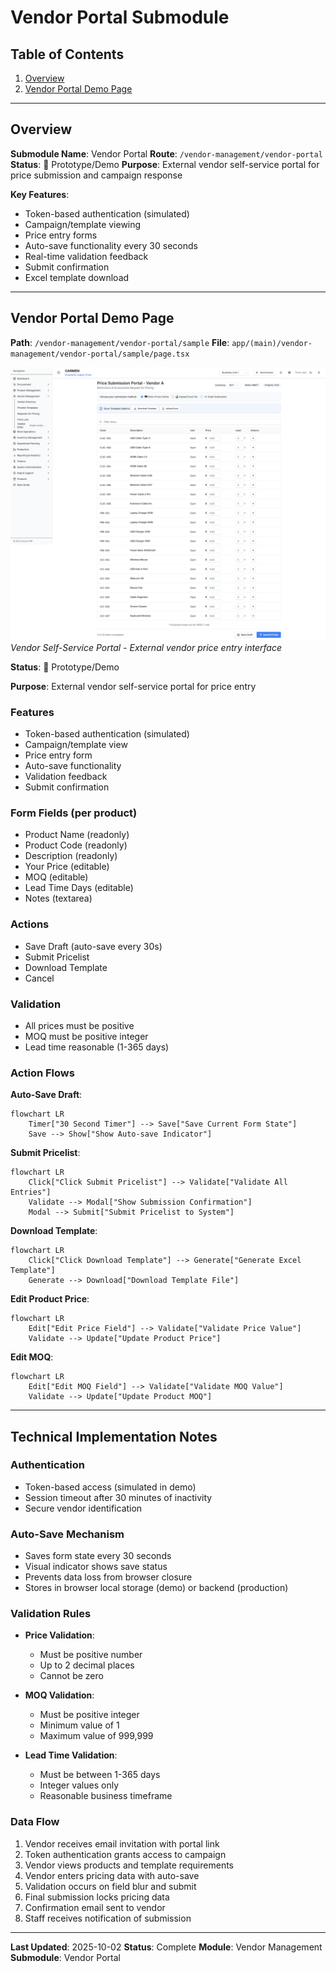 # Vendor Portal Submodule

## Table of Contents

1. [Overview](#overview)
2. [Vendor Portal Demo Page](#vendor-portal-demo-page)

---

## Overview

**Submodule Name**: Vendor Portal
**Route**: `/vendor-management/vendor-portal`
**Status**: 🚧 Prototype/Demo
**Purpose**: External vendor self-service portal for price submission and campaign response

**Key Features**:
- Token-based authentication (simulated)
- Campaign/template viewing
- Price entry forms
- Auto-save functionality every 30 seconds
- Real-time validation feedback
- Submit confirmation
- Excel template download

---

## Vendor Portal Demo Page

**Path**: `/vendor-management/vendor-portal/sample`
**File**: `app/(main)/vendor-management/vendor-portal/sample/page.tsx`

![Vendor Portal](screenshots/vm-vendor-portal.png)
*Vendor Self-Service Portal - External vendor price entry interface*

**Status**: 🚧 Prototype/Demo

**Purpose**: External vendor self-service portal for price entry

### Features
- Token-based authentication (simulated)
- Campaign/template view
- Price entry form
- Auto-save functionality
- Validation feedback
- Submit confirmation

### Form Fields (per product)
- Product Name (readonly)
- Product Code (readonly)
- Description (readonly)
- Your Price (editable)
- MOQ (editable)
- Lead Time Days (editable)
- Notes (textarea)

### Actions
- Save Draft (auto-save every 30s)
- Submit Pricelist
- Download Template
- Cancel

### Validation
- All prices must be positive
- MOQ must be positive integer
- Lead time reasonable (1-365 days)

### Action Flows

**Auto-Save Draft**:
```mermaid
flowchart LR
    Timer["30 Second Timer"] --> Save["Save Current Form State"]
    Save --> Show["Show Auto-save Indicator"]
```

**Submit Pricelist**:
```mermaid
flowchart LR
    Click["Click Submit Pricelist"] --> Validate["Validate All Entries"]
    Validate --> Modal["Show Submission Confirmation"]
    Modal --> Submit["Submit Pricelist to System"]
```

**Download Template**:
```mermaid
flowchart LR
    Click["Click Download Template"] --> Generate["Generate Excel Template"]
    Generate --> Download["Download Template File"]
```

**Edit Product Price**:
```mermaid
flowchart LR
    Edit["Edit Price Field"] --> Validate["Validate Price Value"]
    Validate --> Update["Update Product Price"]
```

**Edit MOQ**:
```mermaid
flowchart LR
    Edit["Edit MOQ Field"] --> Validate["Validate MOQ Value"]
    Validate --> Update["Update Product MOQ"]
```

---

## Technical Implementation Notes

### Authentication
- Token-based access (simulated in demo)
- Session timeout after 30 minutes of inactivity
- Secure vendor identification

### Auto-Save Mechanism
- Saves form state every 30 seconds
- Visual indicator shows save status
- Prevents data loss from browser closure
- Stores in browser local storage (demo) or backend (production)

### Validation Rules
- **Price Validation**:
  - Must be positive number
  - Up to 2 decimal places
  - Cannot be zero

- **MOQ Validation**:
  - Must be positive integer
  - Minimum value of 1
  - Maximum value of 999,999

- **Lead Time Validation**:
  - Must be between 1-365 days
  - Integer values only
  - Reasonable business timeframe

### Data Flow
1. Vendor receives email invitation with portal link
2. Token authentication grants access to campaign
3. Vendor views products and template requirements
4. Vendor enters pricing data with auto-save
5. Validation occurs on field blur and submit
6. Final submission locks pricing data
7. Confirmation email sent to vendor
8. Staff receives notification of submission

---

**Last Updated**: 2025-10-02
**Status**: Complete
**Module**: Vendor Management
**Submodule**: Vendor Portal
